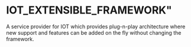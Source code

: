# IOT_EXTENSIBLE_FRAMEWORK"
A service provider for IOT which provides plug-n-play architecture where new support and features can be added on the fly without changing the framework.
 
